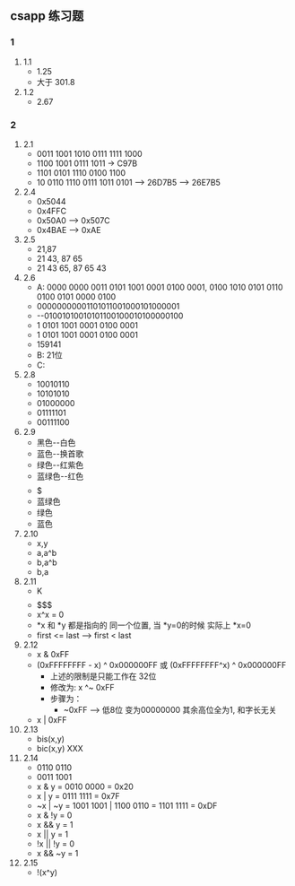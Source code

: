 ## csapp 练习题

### 1
1. 1.1
   - 1.25
   - 大于 301.8
2. 1.2
   - 2.67

### 2
1. 2.1
   - 0011 1001 1010 0111 1111 1000
   - 1100 1001 0111 1011 -> C97B
   - 1101 0101 1110 0100 1100
   - 10 0110 1110 0111 1011 0101 --> 26D7B5 --> 26E7B5
2. 2.4
   - 0x5044
   - 0x4FFC
   - 0x50A0 --> 0x507C
   - 0x4BAE --> 0xAE
3. 2.5
   - 21,87
   - 21 43, 87 65
   - 21 43 65, 87 65 43
4. 2.6
   - A: 0000 0000 0011 0101 1001 0001 0100 0001, 0100 1010 0101 0110 0100 0101 0000 0100
   - 00000000001101011001000101000001
   - --01001010010101100100010100000100
   - 1 0101 1001 0001 0100 0001
   - 1 0101 1001 0001 0100 0001
   - 159141
   - B: 21位
   - C: 
5. 2.8
   - 10010110
   - 10101010
   - 01000000
   - 01111101
   - 00111100
6. 2.9
   - 黑色--白色
   - 蓝色--换首歌
   - 绿色--红紫色
   - 蓝绿色--红色
   - $$$$$$$$$$$$$$$$$$$$$
   - 蓝绿色
   - 绿色
   - 蓝色
7. 2.10
   - x,y
   - a,a^b
   - b,a^b
   - b,a
8. 2.11
   - K
   - $$$$$$$$$$$
   - x^x = 0
   - *x 和 *y 都是指向的 同一个位置, 当 \*y=0的时候 实际上 \*x=0
   - first <= last --> first < last
9. 2.12
   - x & 0xFF
   - (0xFFFFFFFF - x) ^ 0x000000FF 或 (0xFFFFFFFF^x) ^ 0x000000FF
     - 上述的限制是只能工作在 32位
     - 修改为: x ^~ 0xFF
     - 步骤为：
       - ~0xFF --> 低8位 变为00000000 其余高位全为1, 和字长无关
   - x | 0xFF
10. 2.13
    - bis(x,y)
    - bic(x,y) XXX
11. 2.14
    - 0110 0110
    - 0011 1001
    - x & y = 0010 0000 = 0x20
    - x | y = 0111 1111 = 0x7F
    - ~x | ~y = 1001 1001 | 1100 0110 = 1101 1111 = 0xDF
    - x & !y = 0
    - x && y = 1
    - x || y = 1
    - !x || !y = 0
    - x && ~y = 1
12. 2.15
    - !(x^y)